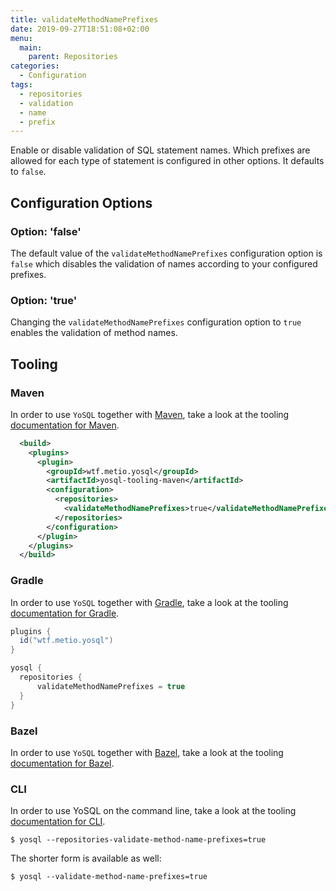 ```yaml
---
title: validateMethodNamePrefixes
date: 2019-09-27T18:51:08+02:00
menu:
  main:
    parent: Repositories
categories:
  - Configuration
tags:
  - repositories
  - validation
  - name
  - prefix
---
```


Enable or disable validation of SQL statement names. Which prefixes are allowed for each type of statement is configured in other options. It defaults to `false`.


## Configuration Options

### Option: 'false'

The default value of the `validateMethodNamePrefixes` configuration option is `false` which disables the validation of names according to your configured prefixes.

### Option: 'true'

Changing the `validateMethodNamePrefixes` configuration option to `true` enables the validation of method names.

## Tooling

### Maven

In order to use `YoSQL` together with [Maven](https://maven.apache.org/), take a look at the tooling [documentation
for Maven](/tooling/maven/).

```xml
  <build>
    <plugins>
      <plugin>
        <groupId>wtf.metio.yosql</groupId>
        <artifactId>yosql-tooling-maven</artifactId>
        <configuration>
          <repositories>
            <validateMethodNamePrefixes>true</validateMethodNamePrefixes>
          </repositories>
        </configuration>
      </plugin>
    </plugins>
  </build>
```

### Gradle

In order to use `YoSQL` together with [Gradle](https://gradle.org/), take a look at the tooling [documentation for Gradle](/tooling/gradle/).

```groovy
plugins {
  id("wtf.metio.yosql")
}

yosql {
  repositories {
      validateMethodNamePrefixes = true
  }
}
```

### Bazel

In order to use `YoSQL` together with [Bazel](https://bazel.build/), take a look at the tooling [documentation for
Bazel](/tooling/bazel/).

### CLI

In order to use YoSQL on the command line, take a look at the tooling [documentation for CLI](/tooling/cli/).

```shell
$ yosql --repositories-validate-method-name-prefixes=true
```

The shorter form is available as well:

```shell
$ yosql --validate-method-name-prefixes=true
```
